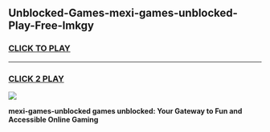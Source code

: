 
## Unblocked-Games-mexi-games-unblocked-Play-Free-lmkgy
<h3>
<a href="https://premium76.site?title=mexi-games-unblocked&ref=10A">CLICK TO PLAY</a></h3>
<hr>

<h3>
<a href="https://premium76.site?title=mexi-games-unblocked&ref=10A">CLICK 2 PLAY</a>
  
</h3>

<a href="https://premium76.site?title=mexi-games-unblocked&ref=10A"><img src="https://clearcache.store/games.png"></a>


**mexi-games-unblocked games unblocked: Your Gateway to Fun and Accessible Online Gaming**

